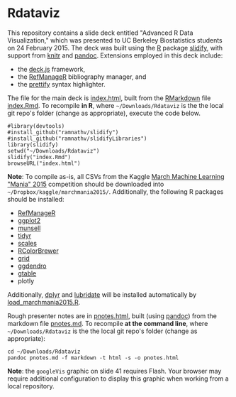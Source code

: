 # Rdataviz
This repository contains a slide deck entitled "Advanced R Data Visualization," which was presented to UC Berkeley Biostatistics students on 24 February 2015.  The deck was built using the [R](http://www.r-project.org/) package [slidify](http://ramnathv.github.io/slidify/), with support from [knitr](http://cran.r-project.org/web/packages/knitr/index.html) and [pandoc](http://johnmacfarlane.net/pandoc/).  Extensions employed in this deck include:
+ the [deck.js](https://github.com/imakewebthings/deck.js) framework,
+ the [RefManageR](http://cran.r-project.org/web/packages/RefManageR/index.html) bibliography manager, and
+ the [prettify](https://code.google.com/p/google-code-prettify/) syntax highlighter.

The file for the main deck is [index.html](https://saraemoore.github.io/Rdataviz/index.html), built from the [RMarkdown](http://rmarkdown.rstudio.com/) file [index.Rmd](https://github.com/saraemoore/Rdataviz/blob/gh-pages/index.Rmd). To recompile **in R**, where `~/Downloads/Rdataviz` is the the local git repo's folder (change as appropriate), execute the code below.

```
#library(devtools)
#install_github("ramnathv/slidify")
#install_github("ramnathv/slidifyLibraries")
library(slidify)
setwd("~/Downloads/Rdataviz")
slidify("index.Rmd")
browseURL("index.html")
```

**Note**: To compile as-is, all CSVs from the Kaggle [March Machine Learning "Mania" 2015](http://www.kaggle.com/c/march-machine-learning-mania-2015) competition should be downloaded into `~/Dropbox/kaggle/marchmania2015/`.  Additionally, the following R packages should be installed:
+ [RefManageR](http://cran.r-project.org/web/packages/RefManageR/index.html)
+ [ggplot2](http://cran.r-project.org/web/packages/ggplot2/index.html)
+ [munsell](http://cran.r-project.org/web/packages/munsell/index.html)
+ [tidyr](http://cran.r-project.org/web/packages/tidyr/index.html)
+ [scales](http://cran.r-project.org/web/packages/scales/index.html)
+ [RColorBrewer](http://cran.r-project.org/web/packages/RColorBrewer/index.html)
+ [grid](https://stat.ethz.ch/R-manual/R-devel/library/grid/html/00Index.html)
+ [ggdendro](http://cran.r-project.org/web/packages/ggdendro/index.html)
+ [gtable](http://cran.r-project.org/web/packages/gtable/index.html)
+ plotly


Additionally, [dplyr](http://cran.r-project.org/web/packages/dplyr/index.html) and [lubridate](http://cran.r-project.org/web/packages/lubridate/index.html) will be installed automatically by [load_marchmania2015.R](https://github.com/saraemoore/Rdataviz/blob/gh-pages/assets/load_marchmania2015.R).


Rough presenter notes are in [pnotes.html](https://saraemoore.github.io/Rdataviz/pnotes.html), built (using [pandoc](http://johnmacfarlane.net/pandoc/)) from the markdown file [pnotes.md](https://github.com/saraemoore/Rdataviz/blob/gh-pages/pnotes.md). To recompile **at the command line**, where `~/Downloads/Rdataviz` is the the local git repo's folder (change as appropriate):

```
cd ~/Downloads/Rdataviz
pandoc pnotes.md -f markdown -t html -s -o pnotes.html
```

**Note**: the `googleVis` graphic on slide 41 requires Flash. Your browser may require additional configuration to display this graphic when working from a local repository.
